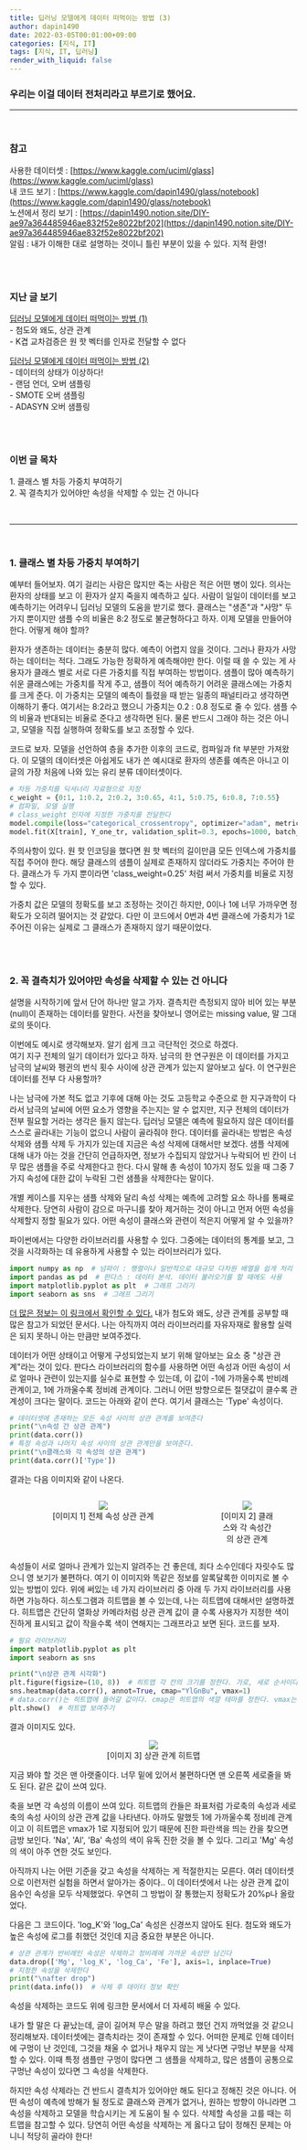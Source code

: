 ```yaml
---
title: 딥러닝 모델에게 데이터 떠먹이는 방법 (3)
author: dapin1490
date: 2022-03-05T00:01:00+09:00
categories: [지식, IT]
tags: [지식, IT, 딥러닝]
render_with_liquid: false
---
```


### 우리는 이걸 데이터 전처리라고 부르기로 했어요.

-----
  
<br>
  
### 참고
사용한 데이터셋 : [https://www.kaggle.com/uciml/glass](https://www.kaggle.com/uciml/glass)   
내 코드 보기 : [https://www.kaggle.com/dapin1490/glass/notebook](https://www.kaggle.com/dapin1490/glass/notebook)   
노션에서 정리 보기 : [https://dapin1490.notion.site/DIY-ae97a364485946ae832f52e8022bf202](https://dapin1490.notion.site/DIY-ae97a364485946ae832f52e8022bf202)   
알림 : 내가 이해한 대로 설명하는 것이니 틀린 부분이 있을 수 있다. 지적 환영!   
  
<br><br>
  
### 지난 글 보기   
[딥러닝 모델에게 데이터 떠먹이는 방법 (1)](https://dapin1490.github.io/satinbower/posts/it-deeplearning-data-1/)   
\- 첨도와 왜도, 상관 관계   
\- K겹 교차검증은 원 핫 벡터를 인자로 전달할 수 없다   
   
[딥러닝 모델에게 데이터 떠먹이는 방법 (2)](https://dapin1490.github.io/satinbower/posts/it-deeplearning-data-2/)  
\- 데이터의 상태가 이상하다!   
\- 랜덤 언더, 오버 샘플링   
\- SMOTE 오버 샘플링   
\- ADASYN 오버 샘플링   
  
<br><br>
  
### 이번 글 목차   
<p>1. 클래스 별 차등 가중치 부여하기<br>
2. 꼭 결측치가 있어야만 속성을 삭제할 수 있는 건 아니다</p>  
  
<br>
  
-----
  
<br>
  
### 1. 클래스 별 차등 가중치 부여하기
예부터 들어보자. 여기 걸리는 사람은 많지만 죽는 사람은 적은 어떤 병이 있다. 의사는 환자의 상태를 보고 이 환자가 살지 죽을지 예측하고 싶다. 사람이 일일이 데이터를 보고 예측하기는 어려우니 딥러닝 모델의 도움을 받기로 했다. 클래스는 "생존"과 "사망" 두 가지 뿐이지만 샘플 수의 비율은 8:2 정도로 불균형하다고 하자. 이제 모델을 만들어야 한다. 어떻게 해야 할까?   
    
환자가 생존하는 데이터는 충분히 많다. 예측이 어렵지 않을 것이다. 그러나 환자가 사망하는 데이터는 적다. 그래도 가능한 정확하게 예측해야만 한다. 이럴 때 쓸 수 있는 게 사용자가 클래스 별로 서로 다른 가중치를 직접 부여하는 방법이다. 샘플이 많아 예측하기 쉬운 클래스에는 가중치를 작게 주고, 샘플이 적어 예측하기 어려운 클래스에는 가중치를 크게 준다. 이 가중치는 모델의 예측이 틀렸을 때 받는 일종의 패널티라고 생각하면 이해하기 좋다. 여기서는 8:2라고 했으니 가중치는 0.2 : 0.8 정도로 줄 수 있다. 샘플 수의 비율과 반대되는 비율로 준다고 생각하면 된다. 물론 반드시 그래야 하는 것은 아니고, 모델을 직접 실행하여 정확도를 보고 조정할 수 있다.  
  
코드로 보자. 모델을 선언하여 층을 추가한 이후의 코드로, 컴파일과 fit 부분만 가져왔다. 이 모델의 데이터셋은 아쉽게도 내가 쓴 예시대로 환자의 생존률 예측은 아니고 이 글의 가장 처음에 나와 있는 유리 분류 데이터셋이다.  
  
```py
# 차등 가중치를 딕셔너리 자료형으로 지정
c_weight = {0:1, 1:0.2, 2:0.2, 3:0.65, 4:1, 5:0.75, 6:0.8, 7:0.55}
# 컴파일, 모델 실행
# class_weight 인자에 지정한 가중치를 전달한다
model.compile(loss="categorical_crossentropy", optimizer="adam", metrics=['accuracy'])
model.fit(X[train], Y_one_tr, validation_split=0.3, epochs=1000, batch_size=60, verbose=1, class_weight=c_weight)
```  
  
주의사항이 있다. 원 핫 인코딩을 했다면 원 핫 벡터의 길이만큼 모든 인덱스에 가중치를 직접 주어야 한다. 해당 클래스의 샘플이 실제로 존재하지 않더라도 가중치는 주어야 한다. 클래스가 두 가지 뿐이라면 'class_weight=0.25' 처럼 써서 가중치를 비율로 지정할 수 있다.  
  
가중치 값은 모델의 정확도를 보고 조정하는 것이긴 하지만, 0이나 1에 너무 가까우면 정확도가 오히려 떨어지는 것 같았다. 다만 이 코드에서 0번과 4번 클래스에 가중치가 1로 주어진 이유는 실제로 그 클래스가 존재하지 않기 때문이었다.  
  
<br><br>
  
### 2. 꼭 결측치가 있어야만 속성을 삭제할 수 있는 건 아니다
설명을 시작하기에 앞서 단어 하나만 알고 가자. 결측치란 측정되지 않아 비어 있는 부분(null)이 존재하는 데이터를 말한다. 사전을 찾아보니 영어로는 missing value, 말 그대로의 뜻이다.  
  
이번에도 예시로 생각해보자. 알기 쉽게 크고 극단적인 것으로 하겠다.  
여기 지구 전체의 일기 데이터가 있다고 하자. 남극의 한 연구원은 이 데이터를 가지고 남극의 날씨와 펭귄의 번식 횟수 사이에 상관 관계가 있는지 알아보고 싶다. 이 연구원은 데이터를 전부 다 사용할까?  
  
나는 남극에 가본 적도 없고 기후에 대해 아는 것도 고등학교 수준으로 한 지구과학이 다라서 남극의 날씨에 어떤 요소가 영향을 주는지는 알 수 없지만, 지구 전체의 데이터가 전부 필요할 거라는 생각은 들지 않는다. 딥러닝 모델은 예측에 필요하지 않은 데이터를 스스로 골라내는 기능이 없으니 사람이 골라줘야 한다. 데이터를 골라내는 방법은 속성 삭제와 샘플 삭제 두 가지가 있는데 지금은 속성 삭제에 대해서만 보겠다. 샘플 삭제에 대해 내가 아는 것을 간단히 언급하자면, 정보가 수집되지 않았거나 누락되어 빈 칸이 너무 많은 샘플을 주로 삭제한다고 한다. 다시 말해 총 속성이 10가지 정도 있을 때 그중 7가지 속성에 대한 값이 누락된 그런 샘플을 삭제한다는 말이다.  
  
개별 케이스를 지우는 샘플 삭제와 달리 속성 삭제는 예측에 고려할 요소 하나를 통째로 삭제한다. 당연히 사람이 감으로 마구니를 찾아 제거하는 것이 아니고 먼저 어떤 속성을 삭제할지 정할 필요가 있다. 어떤 속성이 클래스와 관련이 적은지 어떻게 알 수 있을까?  
  
파이썬에서는 다양한 라이브러리를 사용할 수 있다. 그중에는 데이터의 통계를 보고, 그것을 시각화하는 데 유용하게 사용할 수 있는 라이브러리가 있다.  
  
```py
import numpy as np  # 넘파이 : 행렬이나 일반적으로 대규모 다차원 배열을 쉽게 처리 할 수 있도록 지원하는 파이썬의 라이브러리, 출처 위키백과
import pandas as pd  # 판다스 : 데이터 분석. 데이터 불러오기를 할 때에도 사용
import matplotlib.pyplot as plt  # 그래프 그리기
import seaborn as sns  # 그래프 그리기
```  
  
[더 많은 정보는 이 링크에서 확인할 수 있다.](https://wikidocs.net/book/4639) 내가 첨도와 왜도, 상관 관계를 공부할 때 많은 참고가 되었던 문서다. 나는 아직까지 여러 라이브러리를 자유자재로 활용할 실력은 되지 못하니 아는 만큼만 보여주겠다.  
  
데이터가 어떤 상태이고 어떻게 구성되었는지 보기 위해 알아보는 요소 중 "상관 관계"라는 것이 있다. 판다스 라이브러리의 함수를 사용하면 어떤 속성과 어떤 속성이 서로 얼마나 관련이 있는지를 실수로 표현할 수 있는데, 이 값이 -1에 가까울수록 반비례 관계이고, 1에 가까울수록 정비례 관계이다. 그러니 어떤 방향으로든 절댓값이 클수록 관계성이 크다는 말이다. 코드는 아래와 같이 쓴다. 여기서 클래스는 'Type' 속성이다.  
  
```py
# 데이터셋에 존재하는 모든 속성 사이의 상관 관계를 보여준다
print("\n속성 간 상관 관계")
print(data.corr())
# 특정 속성과 나머지 속성 사이의 상관 관계만을 보여준다.
print("\n클래스와 각 속성의 상관 관계")
print(data.corr()['Type'])
```  
  
결과는 다음 이미지와 같이 나온다.  
  
<div style="text-align:center">
    <div style="width:65%; float:left">
        <figure>
        <img src="/assets/img/categoty-it/220305-2-1-corr-all.png">
            <figcaption style="text-align:center">[이미지 1] 전체 속성 상관 관계</figcaption>
        </figure>
    </div>
    <div style="width:35%; float:left">
        <figure>
        <img src="/assets/img/categoty-it/220305-2-2-corr-class.png">
            <figcaption style="text-align:center">[이미지 2] 클래스와 각 속성간의 상관 관계</figcaption>
        </figure>
    </div>
</div>

<div style="clear:both"></div>
  
속성들이 서로 얼마나 관계가 있는지 알려주는 건 좋은데, 죄다 소수인데다 자릿수도 많으니 영 보기가 불편하다. 여기 이 이미지와 똑같은 정보를 알록달록한 이미지로 볼 수 있는 방법이 있다. 위에 써있는 네 가지 라이브러리 중 아래 두 가지 라이브러리를 사용하면 가능하다. 히스토그램과 히트맵을 볼 수 있는데, 나는 히트맵에 대해서만 설명하겠다. 히트맵은 간단히 열화상 카메라처럼 상관 관계 값이 클 수록 사용자가 지정한 색이 진하게 표시되고 값이 작을수록 색이 연해지는 그래프라고 보면 된다. 코드를 보자.  
  
```py
# 필요 라이브러리
import matplotlib.pyplot as plt
import seaborn as sns

print("\n상관 관계 시각화")
plt.figure(figsize=(10, 8))  # 히트맵 각 칸의 크기를 정한다. 가로, 세로 순서이다.
sns.heatmap(data.corr(), annot=True, cmap="YlGnBu", vmax=1)
# data.corr()는 히트맵에 들어갈 값이다. cmap은 히트맵의 색깔 테마를 정한다. vmax는 색이 얼마에 가까워질수록 진해질지 그 최댓값을 정한다.
plt.show()  # 히트맵 보여주기
```  
  
결과 이미지도 있다.  
  
<figure style="text-align:center">
<img src="/assets/img/categoty-it/220305-2-3-heatmap.png">
    <figcaption>[이미지 3] 상관 관계 히트맵</figcaption>
</figure>
  
지금 봐야 할 것은 맨 아랫줄이다. 너무 밑에 있어서 불편하다면 맨 오른쪽 세로줄을 봐도 된다. 같은 값이 쓰여 있다.  
  
축을 보면 각 속성의 이름이 쓰여 있다. 히트맵의 칸들은 좌표처럼 가로축의 속성과 세로축의 속성 사이의 상관 관계 값을 나타낸다. 아까도 말했듯 1에 가까울수록 정비례 관계이고 이 히트맵은 vmax가 1로 지정되어 있기 때문에 진한 파란색을 띄는 칸을 찾으면 금방 보인다. 'Na', 'Al', 'Ba' 속성의 색이 유독 진한 것을 볼 수 있다. 그리고 'Mg' 속성의 색이 아주 연한 것도 보인다.  
  
아직까지 나는 어떤 기준을 갖고 속성을 삭제하는 게 적절한지는 모른다. 여러 데이터셋으로 이런저런 실험을 하면서 알아가는 중이다.. 이 데이터셋에서 나는 상관 관계 값이 음수인 속성을 모두 삭제했었다. 우연히 그 방법이 잘 통했는지 정확도가 20%p나 올랐었다.  
  
다음은 그 코드이다. 'log_K'와 'log_Ca' 속성은 신경쓰지 않아도 된다. 첨도와 왜도가 높은 속성에 로그를 취했던 것인데 지금 중요한 부분은 아니다.  
  
```py
# 상관 관계가 반비례인 속성은 삭제하고 정비례에 가까운 속성만 남긴다
data.drop(['Mg', 'log_K', 'log_Ca', 'Fe'], axis=1, inplace=True)
# 지정한 속성을 삭제한다
print("\nafter drop")
print(data.info())  # 삭제 후 데이터 정보 확인
```  
   
속성을 삭제하는 코드도 위에 링크한 문서에서 더 자세히 배울 수 있다.  
  
내가 할 말은 다 끝났는데, 글이 길어져 무슨 말을 하려고 했던 건지 까먹었을 것 같으니 정리해보자. 데이터셋에는 결측치라는 것이 존재할 수 있다. 어떠한 문제로 인해 데이터에 구멍이 난 것인데, 그것을 채울 수 없거나 채우지 않는 게 낫다면 구멍난 부분을 삭제할 수 있다. 이때 특정 샘플만 구멍이 많다면 그 샘플을 삭제하고, 많은 샘플이 공통으로 구멍난 속성이 있다면 그 속성을 삭제한다.  
  
하지만 속성 삭제라는 건 반드시 결측치가 있어야만 해도 된다고 정해진 것은 아니다. 어떤 속성이 예측에 방해가 될 정도로 클래스와 관계가 없거나, 원하는 방향이 아니라면 그 속성을 삭제하고 모델을 학습시키는 게 도움이 될 수 있다. 삭제할 속성을 고를 때는 히트맵을 참고할 수 있다. 당연히 어떤 속성을 삭제하는 게 옳다고 답이 정해진 문제는 아니니 적당히 골라야 한다!   
